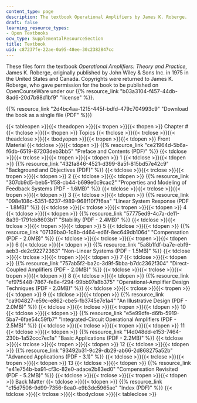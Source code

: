 ```yaml
---
content_type: page
description: The textbook Operational Amplifiers by James K. Roberge.
draft: false
learning_resource_types:
- Open Textbooks
ocw_type: SupplementalResourceSection
title: Textbook
uid: c87237fe-22ae-0a95-48ee-30c2382847cc
---
```

These files form the textbook *Operational Amplifiers: Theory and Practice*, James K. Roberge, originally published by John Wiley & Sons Inc. in 1975 in the United States and Canada. Copyrights were returned to James K. Roberge, who gave permission for the book to be published on OpenCourseWare under our {{% resource_link "b03a3104-f457-44db-8ad6-20d7b98d1bf9" "license" %}}.

{{% resource_link "2d4bc4aa-1215-445f-bdfd-479c704993c9" "Download the book as a single file (PDF" %}})

{{< tableopen >}}{{< theadopen >}}{{< tropen >}}{{< thopen >}}
Chapter #
{{< thclose >}}{{< thopen >}}
Topics
{{< thclose >}}{{< trclose >}}{{< theadclose >}}{{< tbodyopen >}}{{< tropen >}}{{< tdopen >}}
Front Material
{{< tdclose >}}{{< tdopen >}}
{{% resource_link "ce21964d-5b6a-f6db-6519-87203deb3bb5" "Preface and Contents (PDF)" %}}
{{< tdclose >}}{{< trclose >}}{{< tropen >}}{{< tdopen >}}
1
{{< tdclose >}}{{< tdopen >}}
{{% resource_link "432fa846-4521-d399-8a5f-815bd57e42c9" "Background and Objectives (PDF)" %}}
{{< tdclose >}}{{< trclose >}}{{< tropen >}}{{< tdopen >}}
2
{{< tdclose >}}{{< tdopen >}}
{{% resource_link "307cb9d5-beb5-1f58-cb44-b699e0c9cac2" "Properties and Modeling of Feedback Systems (PDF - 1.6MB)" %}}
{{< tdclose >}}{{< trclose >}}{{< tropen >}}{{< tdopen >}}
3
{{< tdclose >}}{{< tdopen >}}
{{% resource_link "098e108c-5351-6237-f989-968f10f7f6aa" "Linear System Response (PDF - 1.8MB)" %}}
{{< tdclose >}}{{< trclose >}}{{< tropen >}}{{< tdopen >}}
4
{{< tdclose >}}{{< tdopen >}}
{{% resource_link "57775ed9-4c7a-de11-8a39-1791eb8603b1" "Stability (PDF - 2.4MB)" %}}
{{< tdclose >}}{{< trclose >}}{{< tropen >}}{{< tdopen >}}
5
{{< tdclose >}}{{< tdopen >}}
{{% resource_link "07139ba0-1c8b-d464-ed6f-8ec649db106d" "Compensation (PDF - 2.0MB)" %}}
{{< tdclose >}}{{< trclose >}}{{< tropen >}}{{< tdopen >}}
6
{{< tdclose >}}{{< tdopen >}}
{{% resource_link "5a8b1fdf-ba7e-ebf9-aeb3-de2c92272363" "Non-Linear Systems (PDF - 1.5MB)" %}}
{{< tdclose >}}{{< trclose >}}{{< tropen >}}{{< tdopen >}}
7
{{< tdclose >}}{{< tdopen >}}
{{% resource_link "757ab5f2-ba2c-3d9f-5bba-b7dc2362f304" "Direct-Coupled Amplifiers (PDF - 2.0MB)" %}}
{{< tdclose >}}{{< trclose >}}{{< tropen >}}{{< tdopen >}}
8
{{< tdclose >}}{{< tdopen >}}
{{% resource_link "ef975448-7867-fe8e-f294-99bb97a8b375" "Operational-Amplifier Design Techniques (PDF - 2.0MB)" %}}
{{< tdclose >}}{{< trclose >}}{{< tropen >}}{{< tdopen >}}
9
{{< tdclose >}}{{< tdopen >}}
{{% resource_link "ca904827-e59c-e862-cbe5-fb3745e7e1a4" "An Illustrative Design (PDF - 2.0MB)" %}}
{{< tdclose >}}{{< trclose >}}{{< tropen >}}{{< tdopen >}}
10
{{< tdclose >}}{{< tdopen >}}
{{% resource_link "e5e99dfe-d6fb-5919-5ba7-6fae54c59fb7" "Integrated-Circuit Operational Amplifiers (PDF - 2.5MB)" %}}
{{< tdclose >}}{{< trclose >}}{{< tropen >}}{{< tdopen >}}
11
{{< tdclose >}}{{< tdopen >}}
{{% resource_link "14d048dd-e153-7464-230b-1a52ccc7ec1a" "Basic Applications (PDF - 2.2MB)" %}}
{{< tdclose >}}{{< trclose >}}{{< tropen >}}{{< tdopen >}}
12
{{< tdclose >}}{{< tdopen >}}
{{% resource_link "93492b31-9c29-db29-ab66-2d868275a52b" "Advanced Applications (PDF - 3.1)" %}}
{{< tdclose >}}{{< trclose >}}{{< tropen >}}{{< tdopen >}}
13
{{< tdclose >}}{{< tdopen >}}
{{% resource_link "e41e754b-ba91-cf3c-82e0-adace2b83ed0" "Compensation Revisited (PDF - 5.2MB)" %}}
{{< tdclose >}}{{< trclose >}}{{< tropen >}}{{< tdopen >}}
Back Matter
{{< tdclose >}}{{< tdopen >}}
{{% resource_link "c15d7506-9d99-7356-8ea0-e9b3dc5965ae" "Index (PDF)" %}}
{{< tdclose >}}{{< trclose >}}{{< tbodyclose >}}{{< tableclose >}}